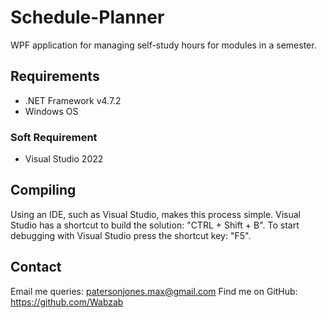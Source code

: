 # Schedule-Planner
WPF application for managing self-study hours for modules in a semester.

## Requirements
  - .NET Framework v4.7.2
  - Windows OS
### Soft Requirement
  - Visual Studio 2022

## Compiling
Using an IDE, such as Visual Studio, makes this process simple.
Visual Studio has a shortcut to build the solution: "CTRL + Shift + B".
To start debugging with Visual Studio press the shortcut key: "F5".

## Contact
Email me queries: patersonjones.max@gmail.com
Find me on GitHub: https://github.com/Wabzab

